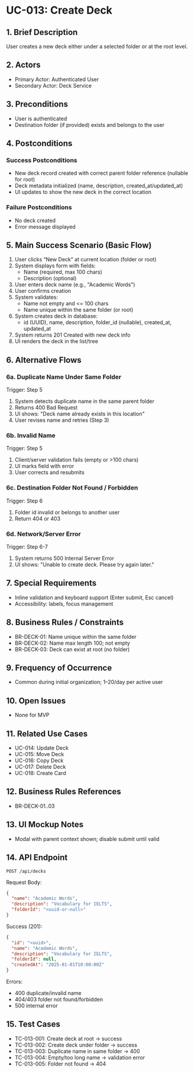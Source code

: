 # UC-013: Create Deck

## 1. Brief Description

User creates a new deck either under a selected folder or at the root level.

## 2. Actors

- Primary Actor: Authenticated User
- Secondary Actor: Deck Service

## 3. Preconditions

- User is authenticated
- Destination folder (if provided) exists and belongs to the user

## 4. Postconditions

### Success Postconditions

- New deck record created with correct parent folder reference (nullable for root)
- Deck metadata initialized (name, description, created_at/updated_at)
- UI updates to show the new deck in the correct location

### Failure Postconditions

- No deck created
- Error message displayed

## 5. Main Success Scenario (Basic Flow)

1. User clicks “New Deck” at current location (folder or root)
2. System displays form with fields:
   - Name (required, max 100 chars)
   - Description (optional)
3. User enters deck name (e.g., "Academic Words")
4. User confirms creation
5. System validates:
   - Name not empty and <= 100 chars
   - Name unique within the same folder (or root)
6. System creates deck in database:
   - id (UUID), name, description, folder_id (nullable), created_at, updated_at
7. System returns 201 Created with new deck info
8. UI renders the deck in the list/tree

## 6. Alternative Flows

### 6a. Duplicate Name Under Same Folder

Trigger: Step 5

1. System detects duplicate name in the same parent folder
2. Returns 400 Bad Request
3. UI shows: "Deck name already exists in this location"
4. User revises name and retries (Step 3)

### 6b. Invalid Name

Trigger: Step 5

1. Client/server validation fails (empty or >100 chars)
2. UI marks field with error
3. User corrects and resubmits

### 6c. Destination Folder Not Found / Forbidden

Trigger: Step 6

1. Folder id invalid or belongs to another user
2. Return 404 or 403

### 6d. Network/Server Error

Trigger: Step 6-7

1. System returns 500 Internal Server Error
2. UI shows: "Unable to create deck. Please try again later."

## 7. Special Requirements

- Inline validation and keyboard support (Enter submit, Esc cancel)
- Accessibility: labels, focus management

## 8. Business Rules / Constraints

- BR-DECK-01: Name unique within the same folder
- BR-DECK-02: Name max length 100; not empty
- BR-DECK-03: Deck can exist at root (no folder)

## 9. Frequency of Occurrence

- Common during initial organization; 1–20/day per active user

## 10. Open Issues

- None for MVP

## 11. Related Use Cases

- UC-014: Update Deck
- UC-015: Move Deck
- UC-016: Copy Deck
- UC-017: Delete Deck
- UC-018: Create Card

## 12. Business Rules References

- BR-DECK-01..03

## 13. UI Mockup Notes

- Modal with parent context shown; disable submit until valid

## 14. API Endpoint

```
POST /api/decks
```

Request Body:

```json
{
  "name": "Academic Words",
  "description": "Vocabulary for IELTS",
  "folderId": "<uuid-or-null>"
}
```

Success (201):

```json
{
  "id": "<uuid>",
  "name": "Academic Words",
  "description": "Vocabulary for IELTS",
  "folderId": null,
  "createdAt": "2025-01-01T10:00:00Z"
}
```

Errors:

- 400 duplicate/invalid name
- 404/403 folder not found/forbidden
- 500 internal error

## 15. Test Cases

- TC-013-001: Create deck at root -> success
- TC-013-002: Create deck under folder -> success
- TC-013-003: Duplicate name in same folder -> 400
- TC-013-004: Empty/too long name -> validation error
- TC-013-005: Folder not found -> 404

